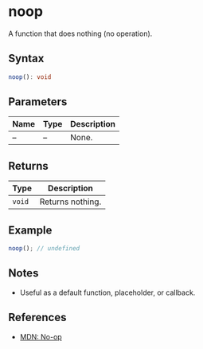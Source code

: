 # noop

A function that does nothing (no operation).

## Syntax
```typescript
noop(): void
```

## Parameters
| Name | Type | Description |
| ---- | ---- | ----------- |
| –    | –    | None.       |

## Returns
| Type   | Description    |
| ------ | -------------- |
| `void` | Returns nothing. |

## Example
```typescript
noop(); // undefined
```

## Notes
- Useful as a default function, placeholder, or callback.

## References
- [MDN: No-op](https://developer.mozilla.org/en-US/docs/Glossary/No-op)
